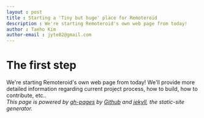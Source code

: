 ```yaml
---
layout : post
title : Starting a 'Tiny but huge' place for Remoteroid
description : We're starting Remoteroid's own web page from today!
author : Taeho Kim
author-email : jyte82@gmail.com
---
```

# The first step
We're starting Remoteroid's own web page from today! We'll provide more detailed information regarding current project process, how to build, how to contribute, etc..  
_This page is powered by [gh-pages](http://pages.github.com/) by [Github](http://github.com) and [jekyll](https://github.com/mojombo/jekyll), the static-site generator._
